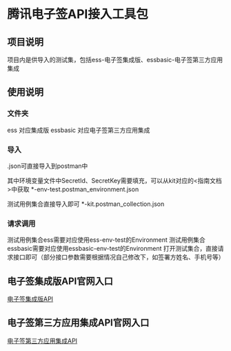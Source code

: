 # 腾讯电子签API接入工具包

## 项目说明
项目内是供导入的测试集，包括ess-电子签集成版、essbasic-电子签第三方应用集成

## 使用说明
### 文件夹
ess 对应集成版
essbasic 对应电子签第三方应用集成

### 导入
.json可直接导入到postman中

其中环境变量文件中SecretId、SecretKey需要填充，可以从kit对应的<指南文档>中获取
*-env-test.postman_environment.json

测试用例集合直接导入即可
*-kit.postman_collection.json

### 请求调用
测试用例集合ess需要对应使用ess-env-test的Environment
测试用例集合essbasic需要对应使用essbasic-env-test的Environment
打开测试集合，直接请求接口即可（部分接口参数需要根据情况自己修改下，如签署方姓名、手机号等）

## 电子签集成版API官网入口
[电子签集成版API](https://cloud.tencent.com/document/product/1323/70378)

## 电子签第三方应用集成API官网入口
[电子签第三方应用集成API](https://cloud.tencent.com/document/api/1420/61534)
